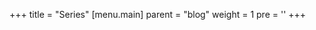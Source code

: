 +++
title = "Series"
[menu.main]
  parent = "blog"
  weight = 1
  pre = '<i class="fas fa-fw fa-columns me-1"></i>'
+++
